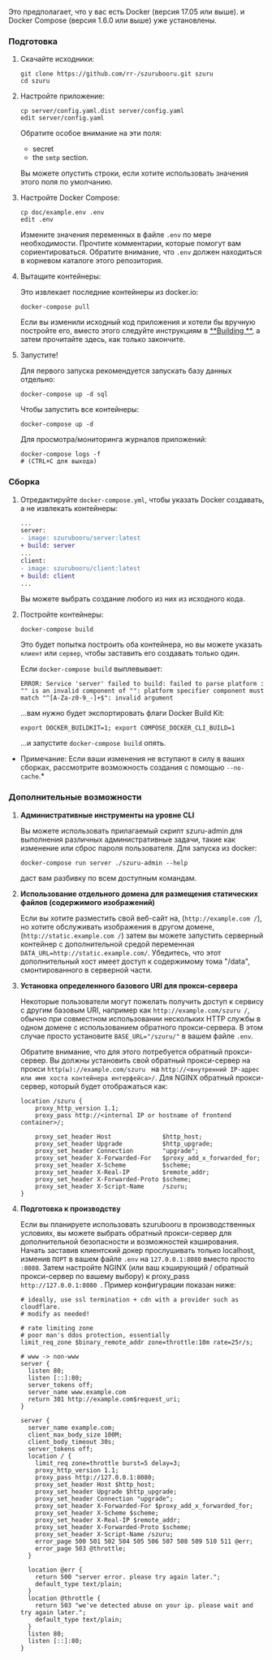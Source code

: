 Это предполагает, что у вас есть Docker (версия 17.05 или выше).
и Docker Compose (версия 1.6.0 или выше) уже установлены.

### Подготовка

1. Скачайте исходники:

    ```console
    git clone https://github.com/rr-/szurubooru.git szuru
    cd szuru
    ```
2. Настройте приложение:

    ```console
    cp server/config.yaml.dist server/config.yaml
    edit server/config.yaml
    ```

    Обратите особое внимание на эти поля:

    - secret
    - the `smtp` section.

    Вы можете опустить строки, если хотите использовать значения этого поля по умолчанию.

3. Настройте Docker Compose:

    ```console
    cp doc/example.env .env
    edit .env
    ```

    Измените значения переменных в файле `.env` по мере необходимости.
    Прочтите комментарии, которые помогут вам сориентироваться. Обратите внимание, что `.env` должен находиться в корневом
    каталоге этого репозитория.

4. Вытащите контейнеры:

    Это извлекает последние контейнеры из docker.io:
    ```console
    docker-compose pull
    ```

    Если вы изменили исходный код приложения и хотели бы вручную
    постройте его, вместо этого следуйте инструкциям в [**Building **](#Building), а
    затем прочитайте здесь, как только закончите.

5. Запустите!

    Для первого запуска рекомендуется запускать базу данных отдельно:
    ```console
    docker-compose up -d sql
    ```

    Чтобы запустить все контейнеры:
    ```console
    docker-compose up -d
    ```

    Для просмотра/мониторинга журналов приложений:
    ```console
    docker-compose logs -f
    # (CTRL+C для выхода)
    ```

### Сборка

1. Отредактируйте `docker-compose.yml`, чтобы указать Docker создавать, а не извлекать контейнеры:

    ```diff yaml
    ...
    server:
    - image: szurubooru/server:latest
    + build: server
    ...
    client:
    - image: szurubooru/client:latest
    + build: client
    ...
    ```

    Вы можете выбрать создание любого из них из исходного кода.

2. Постройте контейнеры:

    ```console
    docker-compose build
    ```

    Это будет попытка построить оба контейнера, но вы можете указать `клиент`
    или `сервер`, чтобы заставить его создавать только один.

    Если `docker-compose build` выплевывает:

    ```
    ERROR: Service 'server' failed to build: failed to parse platform : "" is an invalid component of "": platform specifier component must match "^[A-Za-z0-9_-]+$": invalid argument
    ```

    ...вам нужно будет экспортировать флаги Docker Build Kit:

    ```console
    export DOCKER_BUILDKIT=1; export COMPOSE_DOCKER_CLI_BUILD=1
    ```

    ...и запустите `docker-compose build` опять.

* Примечание: Если ваши изменения не вступают в силу в ваших сборках, рассмотрите возможность создания
с помощью `--no-cache`.*


### Дополнительные возможности

1. **Административные инструменты на уровне CLI**

    Вы можете использовать прилагаемый скрипт szuru-admin для выполнения различных
    административные задачи, такие как изменение или сброс пароля пользователя. Для
запуска из docker:

    ```console
    docker-compose run server ./szuru-admin --help
    ```

    даст вам разбивку по всем доступным командам.

2. **Использование отдельного домена для размещения статических файлов (содержимого изображений)**

    Если вы хотите разместить свой веб-сайт на, (`http://example.com /`), но хотите
обслуживать изображения в другом домене, (`http://static.example.com /`)
    затем вы можете запустить серверный контейнер с дополнительной средой
    переменная `DATA_URL=http://static.example.com/`. Убедитесь, что этот
дополнительный хост имеет доступ к содержимому тома "/data", смонтированного в
серверной части.

3. **Установка определенного базового URI для прокси-сервера**

    Некоторые пользователи могут пожелать получить доступ к сервису с другим базовым URI, например
    как `http://example.com/szuru /`, обычно при совместном использовании нескольких HTTP
    службы в одном домене с использованием обратного прокси-сервера. В этом случае просто установите
    `BASE_URL="/szuru/"` в вашем файле `.env`.

    Обратите внимание, что для этого потребуется обратный прокси-сервер. Вы должны установить
свой обратный прокси-сервер на прокси `http(ы)://example.com/szuru ` на
`http://<внутренний IP-адрес или имя хоста контейнера интерфейса>/`. Для NGINX
    обратный прокси-сервер, который будет отображаться как:

    ```nginx
    location /szuru {
        proxy_http_version 1.1;
        proxy_pass http://<internal IP or hostname of frontend container>/;

        proxy_set_header Host              $http_host;
        proxy_set_header Upgrade           $http_upgrade;
        proxy_set_header Connection        "upgrade";
        proxy_set_header X-Forwarded-For   $proxy_add_x_forwarded_for;
        proxy_set_header X-Scheme          $scheme;
        proxy_set_header X-Real-IP         $remote_addr;
        proxy_set_header X-Forwarded-Proto $scheme;
        proxy_set_header X-Script-Name     /szuru;
    }
    ```

4. **Подготовка к производству**

    Если вы планируете использовать szurubooru в производственных условиях, вы можете выбрать
обратный прокси-сервер для дополнительной безопасности и возможностей кэширования. Начать
    заставив клиентский докер прослушивать только localhost, изменив `ПОРТ`
    в вашем файле `.env` на `127.0.0.1:8080` вместо просто `:8080`. Затем
настройте NGINX (или ваш кэширующий / обратный прокси-сервер по вашему выбору)
    к proxy_pass `http://127.0.0.1:8080 `. Пример конфигурации показан ниже:

    ```nginx
    # ideally, use ssl termination + cdn with a provider such as cloudflare.
    # modify as needed!

    # rate limiting zone
    # poor man's ddos protection, essentially
    limit_req_zone $binary_remote_addr zone=throttle:10m rate=25r/s;

    # www -> non-www
    server {
      listen 80;
      listen [::]:80;
      server_tokens off;
      server_name www.example.com
      return 301 http://example.com$request_uri;
    }

    server {
      server_name example.com;
      client_max_body_size 100M;
      client_body_timeout 30s;
      server_tokens off;
      location / {
        limit_req zone=throttle burst=5 delay=3;
        proxy_http_version 1.1;
        proxy_pass http://127.0.0.1:8080;
        proxy_set_header Host $http_host;
        proxy_set_header Upgrade $http_upgrade;
        proxy_set_header Connection "upgrade";
        proxy_set_header X-Forwarded-For $proxy_add_x_forwarded_for;
        proxy_set_header X-Scheme $scheme;
        proxy_set_header X-Real-IP $remote_addr;
        proxy_set_header X-Forwarded-Proto $scheme;
        proxy_set_header X-Script-Name /szuru;
        error_page 500 501 502 504 505 506 507 508 509 510 511 @err;
        error_page 503 @throttle;
      }

      location @err {
        return 500 "server error. please try again later.";
        default_type text/plain;
      }
      location @throttle {
        return 503 "we've detected abuse on your ip. please wait and try again later.";
        default_type text/plain;
      }
      listen 80;
      listen [::]:80;
    }
    ```
